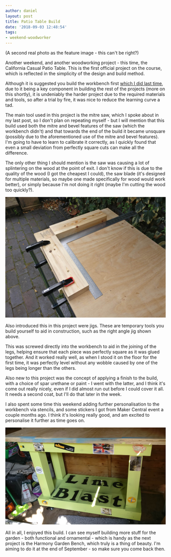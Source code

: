 ```yaml
---
author: daniel
layout: post
title: Patio Table Build
date: '2018-09-03 12:48:54'
tags:
- weekend-woodworker
---
```


(A second real photo as the feature image - this can't be right?)

Another weekend, and another woodworking project - this time, the California Casual Patio Table. This is the first official project on the course, which is reflected in the simplicity of the design and build method.

Although it is suggested you build the workbench first [which I did last time](/2018/08/21/i-built-a-workbench/), due to it being a key component in building the rest of the projects (more on this shortly), it is undeniably the harder project due to the required materials and tools, so after a trial by fire, it was nice to reduce the learning curve a tad.

The main tool used in this project is the mitre saw, which I spoke about in my last post, so I don't plan on repeating myself - but I will mention that this build used both the mitre and bevel features of the saw (which the workbench didn't) and that towards the end of the build it became unsquare (possibly due to the aforementioned use of the mitre and bevel features). I'm going to have to learn to calibrate it correctly, as I quickly found that even a small deviation from perfectly square cuts can make all the difference.

The only other thing I should mention is the saw was causing a lot of splintering on the wood at the point of exit. I don't know if this is due to the quality of the wood (I got the cheapest I could), the saw blade (it's designed for multiple materials, so maybe one made specifically for wood would work better), or simply because I'm not doing it right (maybe I'm cutting the wood too quickly?).

![IMG_20180901_130453-1-](/assets/img/2018/09/IMG_20180901_130453-1-.jpg)

Also introduced this in this project were jigs. These are temporary tools you build yourself to aid in construction, such as the right angle jig shown above.

This was screwed directly into the workbench to aid in the joining of the legs, helping ensure that each piece was perfectly square as it was glued together. And it worked really well, as when I stood it on the floor for the first time, it was perfectly level without any wobble caused by one of the legs being longer than the others.

Also new to this project was the concept of applying a finish to the build, with a choice of spar urethane or paint - I went with the latter, and I think it's come out really nicely, even if I did almost run out before I could cover it all. It needs a second coat, but I'll do that later in the week.

I also spent some time this weekend adding further personalisation to the workbench via stencils, and some stickers I got from Maker Central event a couple months ago. I think it's looking really good, and am excited to personalise it further as time goes on.

![IMG_20180903_122550-1-](/assets/img/2018/09/IMG_20180903_122550-1-.jpg)

All in all, I enjoyed this build. I can see myself building more stuff for the garden - both functional and ornamental - which is handy as the next project is the Harmony Garden Bench, which truly is a thing of beauty. I'm aiming to do it at the end of September - so make sure you come back then.
